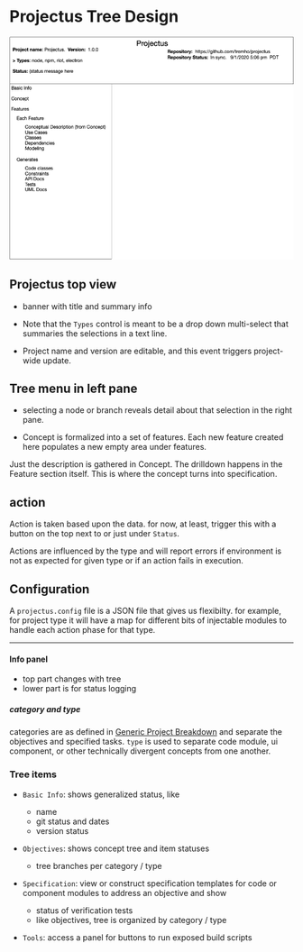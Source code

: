 # Projectus Tree Design

![visual concept](Projectus%20Overview.png)

## Projectus top view
- banner with title and summary info
- Note that the `Types` control is meant to be a drop down
multi-select that summaries the selections in a text line.

- Project name and version are editable, and this event
triggers project-wide update.

## Tree menu in left pane

- selecting a node or branch reveals detail about that selection
in the right pane.

- Concept is formalized into a set of features.  Each new feature
created here populates a new empty area under features.

Just the description is gathered in Concept.
The drilldown happens in the Feature section itself.  This is where
the concept turns into specification.

## action
Action is taken based upon the data.
for now, at least, trigger this with a button on the top
next to or just under `Status`.

Actions are influenced by the type and will report errors
if environment is not as expected for given type or if
an action fails in execution.

## Configuration
A `projectus.config` file is a JSON file that gives us flexibilty.
for example, for project type it will have a map for different
bits of injectable modules to handle each action phase for that
type.  

----
#### Info panel
- top part changes with tree
- lower part is for status logging


##### category and type
categories are as defined in [Generic Project Breakdown](Notes/x-Generic%20Project%20Breakdown.md)
and separate the objectives and specified tasks.
`type` is used to separate code module, ui component, or other
technically divergent concepts from one another.

### Tree items
- `Basic Info`: shows generalized status, like
    - name
    - git status and dates
    - version status

- `Objectives`: shows concept tree and item statuses
    - tree branches per category / type
- `Specification`: view or construct specification templates
for code or component modules to address an objective and show
    - status of verification tests
    - like objectives, tree is organized by category / type

- `Tools`: access a panel for buttons to run exposed build scripts         